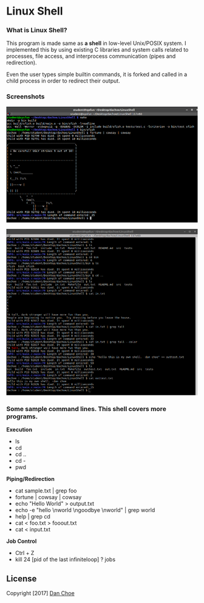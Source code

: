 # Linux Shell

### What is Linux Shell?

This program is made same as **a shell** in low-level Unix/POSIX system.
I implemented this by using existing C libraries and system calls related
to processes, file access, and interprocess communication (pipes and redirection).

Even the user types simple builtin commands, it is forked and called in a child process in order to redirect their output.

### Screenshots

![screenshot1](https://github.com/dan-choe/LinuxShell/blob/master/screenshot1.png "LinuxShell 1")

![screenshot2](https://github.com/dan-choe/LinuxShell/blob/master/screenshot2.png "LinuxShell 2")


### Some sample command lines. This shell covers more programs.
**Execution**
* ls
* cd
* cd ..
* cd -
* pwd

**Piping/Redirection**
* cat sample.txt | grep foo
* fortune | cowsay | cowsay
* echo "Hello World" > output.txt
* echo -e "hello \nworld \ngoodbye \nworld" | grep world
* help | grep cd
* cat < foo.txt > fooout.txt
* cat < input.txt

**Job Control**
* Ctrl + Z
* kill 24 [pid of the last infiniteloop] ? jobs



## License
Copyright [2017] [Dan Choe](https://github.com/dan-choe)
